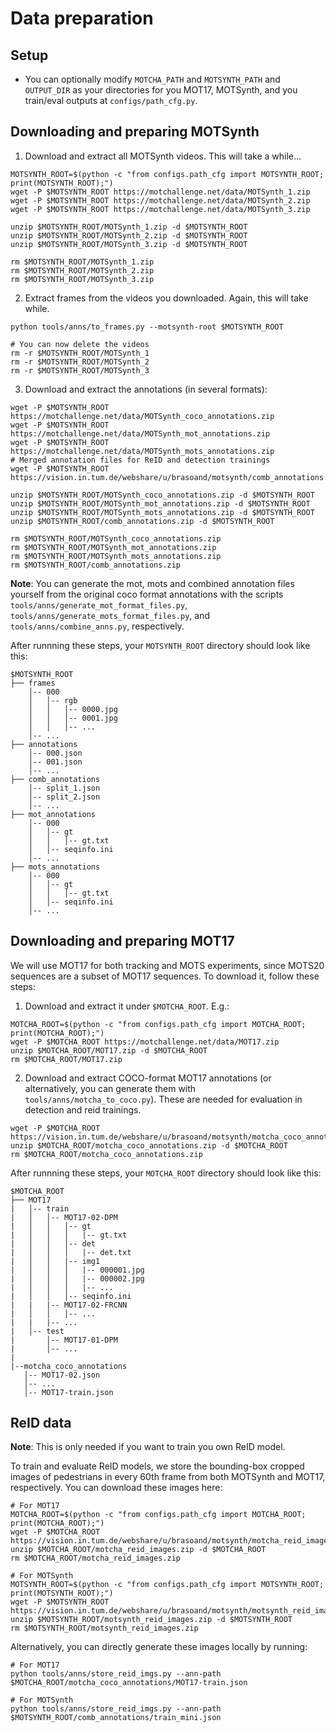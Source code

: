 
# Data preparation
## Setup
- You can optionally modify `MOTCHA_PATH` and `MOTSYNTH_PATH` and `OUTPUT_DIR` as your directories for you MOT17, MOTSynth, and you train/eval outputs at `configs/path_cfg.py`.

## Downloading and preparing MOTSynth

1. Download and extract all MOTSynth videos. This will take a while...
```
MOTSYNTH_ROOT=$(python -c "from configs.path_cfg import MOTSYNTH_ROOT; print(MOTSYNTH_ROOT);")
wget -P $MOTSYNTH_ROOT https://motchallenge.net/data/MOTSynth_1.zip
wget -P $MOTSYNTH_ROOT https://motchallenge.net/data/MOTSynth_2.zip
wget -P $MOTSYNTH_ROOT https://motchallenge.net/data/MOTSynth_3.zip

unzip $MOTSYNTH_ROOT/MOTSynth_1.zip -d $MOTSYNTH_ROOT
unzip $MOTSYNTH_ROOT/MOTSynth_2.zip -d $MOTSYNTH_ROOT
unzip $MOTSYNTH_ROOT/MOTSynth_3.zip -d $MOTSYNTH_ROOT

rm $MOTSYNTH_ROOT/MOTSynth_1.zip
rm $MOTSYNTH_ROOT/MOTSynth_2.zip
rm $MOTSYNTH_ROOT/MOTSynth_3.zip
```
2. Extract frames from the videos you downloaded. Again, this will take while.
```
python tools/anns/to_frames.py --motsynth-root $MOTSYNTH_ROOT

# You can now delete the videos
rm -r $MOTSYNTH_ROOT/MOTSynth_1
rm -r $MOTSYNTH_ROOT/MOTSynth_2
rm -r $MOTSYNTH_ROOT/MOTSynth_3
```
3. Download and extract the annotations (in several formats):
```
wget -P $MOTSYNTH_ROOT https://motchallenge.net/data/MOTSynth_coco_annotations.zip
wget -P $MOTSYNTH_ROOT https://motchallenge.net/data/MOTSynth_mot_annotations.zip
wget -P $MOTSYNTH_ROOT https://motchallenge.net/data/MOTSynth_mots_annotations.zip
# Merged annotation files for ReID and detection trainings
wget -P $MOTSYNTH_ROOT https://vision.in.tum.de/webshare/u/brasoand/motsynth/comb_annotations.zip

unzip $MOTSYNTH_ROOT/MOTSynth_coco_annotations.zip -d $MOTSYNTH_ROOT
unzip $MOTSYNTH_ROOT/MOTSynth_mot_annotations.zip -d $MOTSYNTH_ROOT
unzip $MOTSYNTH_ROOT/MOTSynth_mots_annotations.zip -d $MOTSYNTH_ROOT
unzip $MOTSYNTH_ROOT/comb_annotations.zip -d $MOTSYNTH_ROOT

rm $MOTSYNTH_ROOT/MOTSynth_coco_annotations.zip
rm $MOTSYNTH_ROOT/MOTSynth_mot_annotations.zip
rm $MOTSYNTH_ROOT/MOTSynth_mots_annotations.zip
rm $MOTSYNTH_ROOT/comb_annotations.zip
```
**Note**: You can generate the mot, mots and combined annotation files yourself from the original coco format annotations with the scripts `tools/anns/generate_mot_format_files.py`, `tools/anns/generate_mots_format_files.py`, and `tools/anns/combine_anns.py`, respectively.

After runnning these steps, your `MOTSYNTH_ROOT` directory should look like this:
```text
$MOTSYNTH_ROOT
├── frames
    │-- 000
    │   │-- rgb
    │   │   │-- 0000.jpg
    │   │   │-- 0001.jpg
    │   │   │-- ...
    │-- ...
├── annotations
    │-- 000.json
    │-- 001.json
    │-- ...
├── comb_annotations
    │-- split_1.json 
    │-- split_2.json
    │-- ...
├── mot_annotations
    │-- 000
    │   │-- gt
    │   │   │-- gt.txt
    │   │-- seqinfo.ini
    │-- ...
├── mots_annotations
    │-- 000
    │   │-- gt
    │   │   │-- gt.txt
    │   │-- seqinfo.ini
    │-- ...

```


## Downloading and preparing MOT17
We will use MOT17 for both tracking and MOTS experiments, since MOTS20 sequences are a subset of MOT17 sequences. To download it, follow these steps:

1. Download and extract it under `$MOTCHA_ROOT`. E.g.:
```
MOTCHA_ROOT=$(python -c "from configs.path_cfg import MOTCHA_ROOT; print(MOTCHA_ROOT);")
wget -P $MOTCHA_ROOT https://motchallenge.net/data/MOT17.zip
unzip $MOTCHA_ROOT/MOT17.zip -d $MOTCHA_ROOT
rm $MOTCHA_ROOT/MOT17.zip
```
2. Download and extract COCO-format MOT17 annotations (or alternatively, you can generate them with `tools/anns/motcha_to_coco.py`). These are needed for evaluation in detection and reid trainings.
```
wget -P $MOTCHA_ROOT https://vision.in.tum.de/webshare/u/brasoand/motsynth/motcha_coco_annotations.zip
unzip $MOTCHA_ROOT/motcha_coco_annotations.zip -d $MOTCHA_ROOT
rm $MOTCHA_ROOT/motcha_coco_annotations.zip
```

After runnning these steps, your `MOTCHA_ROOT` directory should look like this:
```
$MOTCHA_ROOT
├── MOT17
|   │-- train
|   │   │-- MOT17-02-DPM
|   │   │   │-- gt
|   │   │   │   |-- gt.txt      
|   │   │   │-- det
|   │   │   │   |-- det.txt    
|   │   │   |-- img1
|   │   │   │   |-- 000001.jpg
|   │   │   │   |-- 000002.jpg
|   │   │   │   |-- ...
|   │   │   │-- seqinfo.ini    
|   |   |-- MOT17-02-FRCNN
|   │   │   │-- ...    
|   |   |-- ...
|   │-- test
|       │-- MOT17-01-DPM 
|       │-- ...
|       
|--motcha_coco_annotations
   │-- MOT17-02.json 
   │-- ...
   │-- MOT17-train.json 
```
## ReID data
**Note**: This is only needed if you want to train you own ReID model.

To train and evaluate ReID models, we store the bounding-box cropped images of pedestrians in every 60th frame from both MOTSynth and MOT17, respectively. You can download these images here:
```
# For MOT17
MOTCHA_ROOT=$(python -c "from configs.path_cfg import MOTCHA_ROOT; print(MOTCHA_ROOT);")
wget -P $MOTCHA_ROOT https://vision.in.tum.de/webshare/u/brasoand/motsynth/motcha_reid_images.zip.zip
unzip $MOTCHA_ROOT/motcha_reid_images.zip -d $MOTCHA_ROOT
rm $MOTCHA_ROOT/motcha_reid_images.zip

# For MOTSynth
MOTSYNTH_ROOT=$(python -c "from configs.path_cfg import MOTSYNTH_ROOT; print(MOTSYNTH_ROOT);")
wget -P $MOTSYNTH_ROOT https://vision.in.tum.de/webshare/u/brasoand/motsynth/motsynth_reid_images.zip.zip
unzip $MOTSYNTH_ROOT/motsynth_reid_images.zip -d $MOTSYNTH_ROOT
rm $MOTSYNTH_ROOT/motsynth_reid_images.zip

```

Alternatively, you can directly generate these images locally by running:
```
# For MOT17
python tools/anns/store_reid_imgs.py --ann-path $MOTCHA_ROOT/motcha_coco_annotations/MOT17-train.json

# For MOTSynth
python tools/anns/store_reid_imgs.py --ann-path $MOTSYNTH_ROOT/comb_annotations/train_mini.json
```